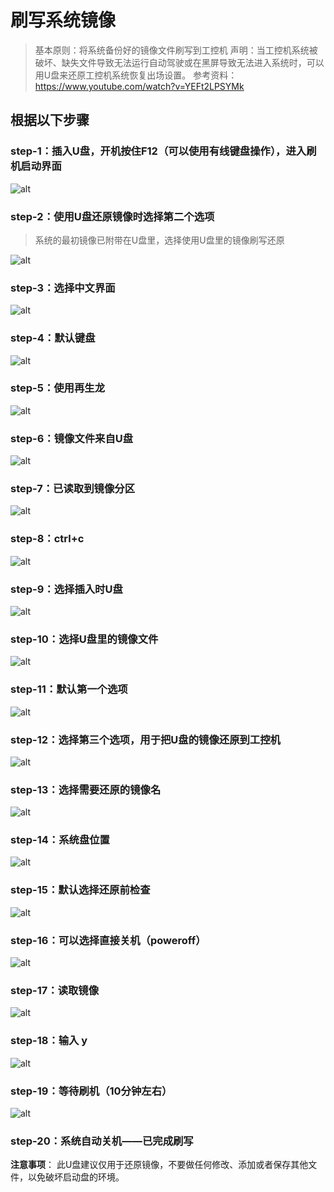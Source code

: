 # 刷写系统镜像

> 基本原则：将系统备份好的镜像文件刷写到工控机
> 声明：当工控机系统被破坏、缺失文件导致无法运行自动驾驶或在黑屏导致无法进入系统时，可以用U盘来还原工控机系统恢复出场设置。
> 参考资料：<https://www.youtube.com/watch?v=YEFt2LPSYMk>

## 根据以下步骤

### step-1：插入U盘，开机按住F12（可以使用有线键盘操作），进入刷机启动界面
![alt](images/lQLPJwDCetAopwbNBD3NCGmwBeApK3fykssEPgo_EcB8AQ_2153_1085.png)
### step-2：使用U盘还原镜像时选择第二个选项

> 系统的最初镜像已附带在U盘里，选择使用U盘里的镜像刷写还原

![alt](images/12.png)
### step-3：选择中文界面
![alt](images/lQLPJwdL8ziBiAbNBG_NCAewb7ZWChcktagEPgo_GcCyAQ_2055_1135.png)
### step-4：默认键盘
![alt](images/5.png)
### step-5：使用再生龙
![alt](images/8.png)
### step-6：镜像文件来自U盘
![alt](images/6.png) 
### step-7：已读取到镜像分区
![alt](images/35.jpg) 
### step-8：ctrl+c
![alt](images/l9.png) 
### step-9：选择插入时U盘
![alt](images/36.jpg) 
### step-10：选择U盘里的镜像文件
![alt](images/15.png) 
### step-11：默认第一个选项 
![alt](images/16.png)
### step-12：选择第三个选项，用于把U盘的镜像还原到工控机 
![alt](images/37.jpg) 
### step-13：选择需要还原的镜像名    
![alt](images/38.jpg)  
### step-14：系统盘位置
![alt](images/23.png) 
### step-15：默认选择还原前检查
![alt](images/24.png)
### step-16：可以选择直接关机（poweroff）
![alt](images/25.png)
### step-17：读取镜像
![alt](images/26.png)
### step-18：输入 y
![alt](images/20.png)
### step-19：等待刷机（10分钟左右） 
![alt](images/21.png) 

### step-20：系统自动关机——已完成刷写


**注意事项**： 此U盘建议仅用于还原镜像，不要做任何修改、添加或者保存其他文件，以免破坏启动盘的环境。